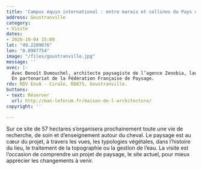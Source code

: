 ```yaml
---
title: 'Campus équin international : entre marais et collines du Pays d’Auge'
address: Goustranville
category:
- Visite
dates:
- 2020-10-04 15:00
lat: "49.2209876"
lon: "0.0987754"
image: "/files/goustranville.jpg"
message: ''
avec: |-
  Avec Benoît Dumouchel, architecte paysagiste de l’agence Zenobia, lauréate du concours / urbanisme et paysage.
  En partenariat de la Fédération Française de Paysage.
rdv: RDV EnvA - Cirale, RD675, Goustranville.
buttons:
- text: Réserver
  url: http://man-leforum.fr/maison-de-l-architecture/
copyright: ''

---
```

Sur ce site de 57 hectares s’organisera prochainement toute une vie de recherche, de soin et d’enseignement autour du cheval. Le paysage est au cœur du projet, à travers les vues, les typologies végétales, dans l’histoire du lieu, le traitement de la topographie ou la gestion de l’eau. La visite est l’occasion de comprendre un projet de paysage, le site actuel, pour mieux apprécier les changements à venir.
